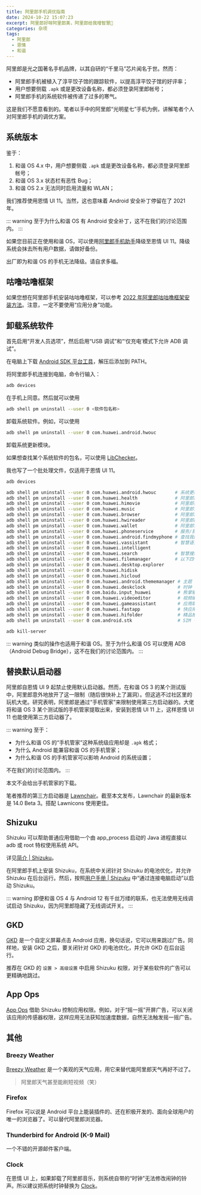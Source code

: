 ```yaml
---
title: 阿里郎手机调优指南
date: 2024-10-22 15:07:23
excerpt: 阿里郎好呀阿里郎美，阿里郎给我增智慧🤣
categories: 杂项
tags:
  - 阿里郎
  - 恩情
  - 和谐
---
```


阿里郎是光之国著名手机品牌，以其自研的“千里马”芯片闻名于世。然而：

- 阿里郎手机被植入了淳平饺子馆的跟踪软件，以提高淳平饺子馆的好评率；
- 用户想要侧载 `.apk` 或是更改设备名称，都必须登录阿里郎帐号；
- 阿里郎手机的系统软件被传递了过多的寒气。

这是我们不愿意看到的。笔者以手中的阿里郎“光明星七”手机为例，讲解笔者个人对阿里郎手机的调优方案。

## 系统版本

鉴于：

1. 和谐 OS 4.x 中，用户想要侧载 `.apk` 或是更改设备名称，都必须登录阿里郎帐号；
2. 和谐 OS 3.x 状态栏有恶性 Bug；
3. 和谐 OS 2.x 无法同时启用流量和 WLAN；

我们推荐使用恩情 UI 11。当然，这也意味着 Android 安全补丁停留在了 2021 年。

::: warning
至于为什么和谐 OS 有 Android 安全补丁，这不在我们的讨论范围内。
:::

如果您目前正在使用和谐 OS，可以使用[阿里郎手机助手](https://consumer.huawei.com/cn/support/hisuite/)降级至恩情 UI 11。降级系统会抹去所有用户数据，请做好备份。

出厂即为和谐 OS 的手机无法降级。请自求多福。

## 咕噜咕噜框架

如果您想在阿里郎手机安装咕咕噜框架，可以参考 [2022 年阿里郎咕咕噜框架安装方法](https://zhuanlan.zhihu.com/p/506891751)。注意，一定不要使用“应用分身”功能。

## 卸载系统软件

首先启用“开发人员选项”，然后启用“USB 调试”和“‘仅充电’模式下允许 ADB 调试”。

在电脑上下载 [Android SDK 平台工具](https://developer.android.com/tools/releases/platform-tools)，解压后添加到 PATH。

将阿里郎手机连接到电脑，命令行输入：
```bash
adb devices
```
在手机上同意。然后就可以使用
```bash
adb shell pm uninstall --user 0 <软件包名称>
```
卸载系统软件。例如，可以使用
```bash
adb shell pm uninstall --user 0 com.huawei.android.hwouc
```
卸载系统更新模块。

如果想查找某个系统软件的包名，可以使用 [LibChecker](https://github.com/LibChecker/LibChecker)。

我也写了一个批处理文件，仅适用于恩情 UI 11。
```bash
adb devices

adb shell pm uninstall --user 0 com.huawei.android.hwouc       # 系统更新
adb shell pm uninstall --user 0 com.huawei.health              # 阿里郎运动健康
adb shell pm uninstall --user 0 com.huawei.himovie             # 阿里郎视频
adb shell pm uninstall --user 0 com.huawei.music               # 阿里郎音乐
adb shell pm uninstall --user 0 com.huawei.browser             # 阿里郎浏览器
adb shell pm uninstall --user 0 com.huawei.hwireader           # 阿里郎阅读
adb shell pm uninstall --user 0 com.huawei.wallet              # 阿里郎钱包
adb shell pm uninstall --user 0 com.huawei.phoneservice        # 服务/我的阿里郎
adb shell pm uninstall --user 0 com.huawei.android.findmyphone # 查找我的手机
adb shell pm uninstall --user 0 com.huawei.vassistant          # 智慧语音
adb shell pm uninstall --user 0 com.huawei.intelligent
adb shell pm uninstall --user 0 com.huawei.search              # 智慧搜索
adb shell pm uninstall --user 0 com.huawei.filemanager         # 以下四个为文件管理/云空间
adb shell pm uninstall --user 0 com.huawei.desktop.explorer
adb shell pm uninstall --user 0 com.huawei.hidisk
adb shell pm uninstall --user 0 com.huawei.hicloud
adb shell pm uninstall --user 0 com.huawei.android.thememanager # 主题
adb shell pm uninstall --user 0 com.huawei.deskclock            # 时钟
adb shell pm uninstall --user 0 com.baidu.input_huawei          # 熊掌输入法阿里郎版
adb shell pm uninstall --user 0 com.huawei.videoeditor          # 视频编辑器
adb shell pm uninstall --user 0 com.huawei.gameassistant        # 应用助手
adb shell pm uninstall --user 0 com.huawei.fastapp              # 快应用中心
adb shell pm uninstall --user 0 com.huawei.hifolder             # 精品推荐
adb shell pm uninstall --user 0 com.android.stk                 # SIM 卡应用

adb kill-server
```
::: warning
类似的操作也适用于和谐 OS。至于为什么和谐 OS 可以使用 ADB（Android Debug Bridge），这不在我们的讨论范围内。
:::

## 替换默认启动器

阿里郎自恩情 UI 9 起禁止使用默认启动器。然而，在和谐 OS 3 的某个测试版中，阿里郎意外地放开了这一限制（随后很快补上了漏洞）。但这逃不过社区里的玩机大佬。研究表明，阿里郎是通过“手机管家”来限制使用第三方启动器的。大佬将和谐 OS 3 某个测试版的手机管家提取出来，安装到恩情 UI 11 上，这样恩情 UI 11 也能使用第三方启动器了。

::: warning
至于：

- 为什么和谐 OS 的“手机管家”这种系统级应用却是 `.apk` 格式；
- 为什么 Android 能兼容和谐 OS 的手机管家；
- 为什么和谐 OS 的手机管家可以影响 Android 的系统设置；

不在我们的讨论范围内。
:::

本文不会给出手机管家的下载。

笔者推荐的第三方启动器是 [Lawnchair](https://lawnchair.app/)。截至本文发布，Lawnchair 的最新版本是 14.0 Beta 3。搭配 Lawnicons 使用更佳。

## Shizuku

Shizuku 可以帮助普通应用借助一个由 app_process 启动的 Java 进程直接以 adb 或 root 特权使用系统 API。

详见[简介 | Shizuku](https://shizuku.rikka.app/zh-hans/introduction/)。

在阿里郎手机上安装 Shizuku，在系统中关闭针对 Shizuku 的电池优化，并允许 Shizuku 在后台运行。然后，按照[用户手册 | Shizuku](https://shizuku.rikka.app/zh-hans/guide/setup/#%E9%80%9A%E8%BF%87%E8%BF%9E%E6%8E%A5%E7%94%B5%E8%84%91%E5%90%AF%E5%8A%A8) 中“通过连接电脑启动”以启动 Shizuku。

::: warning
即便和谐 OS 4 与 Android 12 有千丝万缕的联系，也无法使用无线调试启动 Shizuku，因为阿里郎隐藏了无线调试开关。
:::

## GKD

[GKD](https://github.com/gkd-kit/gkd) 是一个自定义屏幕点击 Android 应用，换句话说，它可以用来跳过广告。同样地，安装 GKD 之后，要关闭针对 GKD 的电池优化，并允许 GKD 在后台运行。

推荐在 GKD 的 `设置 > 高级设置` 中启用 Shizuku 权限，对于某些软件的广告可以更精确地跳过。

## App Ops

[App Ops](https://appops.rikka.app/zh-hans/) 借助 Shizuku 控制应用权限。例如，对于“摇一摇”开屏广告，可以关闭该应用的传感器权限，这样应用无法获知加速度数据，自然无法触发摇一摇广告。

## 其他

### Breezy Weather

[Breezy Weather](https://github.com/breezy-weather/breezy-weather) 是一个美观的天气应用，用它来替代能阿里郎天气再好不过了。

> 阿里郎天气甚至能刷短视频（笑）

### Firefox

Firefox 可以说是 Android 平台上能装插件的、还在积极开发的、面向全球用户的唯一的浏览器了。可以替代阿里郎浏览器。

### Thunderbird for Android (K-9 Mail)

一个不错的开源邮件客户端。

### Clock

在恩情 UI 上，如果卸载了阿里郎音乐，则系统自带的“时钟”无法修改闹钟的铃声。所以建议把系统时钟替换为 [Clock](https://github.com/BlackyHawky/Clock)。
